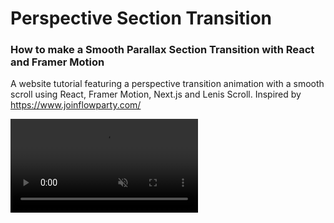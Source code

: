 # Perspective Section Transition

### How to make a Smooth Parallax Section Transition with React and Framer Motion

A website tutorial featuring a perspective transition animation with a smooth scroll using React, Framer Motion, Next.js and Lenis Scroll. Inspired by https://www.joinflowparty.com/

<video 
  src="./public/section_transition.mov" 
  loop 
  autoplay 
  muted 
/>
